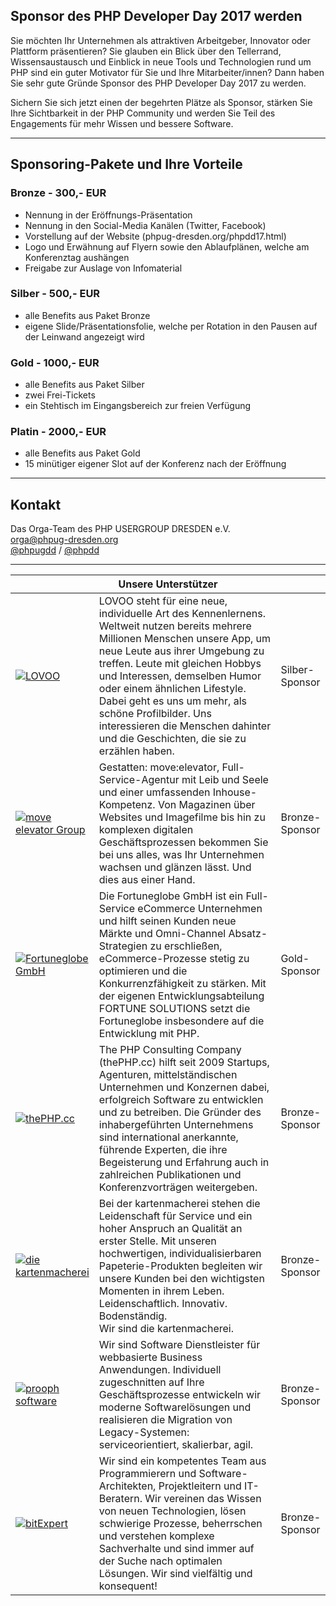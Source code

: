 
## Sponsor des PHP Developer Day 2017 werden

Sie möchten Ihr Unternehmen als attraktiven Arbeitgeber, Innovator oder Plattform präsentieren? 
Sie glauben ein Blick über den Tellerrand, Wissensaustausch und Einblick in neue Tools und Technologien rund um PHP sind ein guter Motivator für Sie und Ihre Mitarbeiter/innen? 
Dann haben Sie sehr gute Gründe Sponsor des PHP Developer Day 2017 zu werden.

Sichern Sie sich jetzt einen der begehrten Plätze als Sponsor, stärken Sie Ihre Sichtbarkeit in der PHP Community und werden Sie Teil des Engagements
für mehr Wissen und bessere Software. 

<hr class="blockspace">

## Sponsoring-Pakete und Ihre Vorteile

### Bronze - 300,- EUR

* Nennung in der Eröffnungs-Präsentation
* Nennung in den Social-Media Kanälen (Twitter, Facebook)
* Vorstellung auf der Website (phpug-dresden.org/phpdd17.html)
* Logo und Erwähnung auf Flyern sowie den Ablaufplänen, welche am Konferenztag aushängen
* Freigabe zur Auslage von Infomaterial

### Silber - 500,- EUR

* alle Benefits aus Paket Bronze
* eigene Slide/Präsentationsfolie, welche per Rotation in den Pausen auf der Leinwand angezeigt wird

### Gold - 1000,- EUR

* alle Benefits aus Paket Silber
* zwei Frei-Tickets
* ein Stehtisch im Eingangsbereich zur freien Verfügung

### Platin - 2000,- EUR

* alle Benefits aus Paket Gold
* 15 minütiger eigener Slot auf der Konferenz nach der Eröffnung 

<hr class="blockspace">

## Kontakt

Das Orga-Team des PHP USERGROUP DRESDEN e.V.<br>
<i class="fa fa-envelope-o"></i> <a href="mailto:orga@phpug-dresden.org?subject=Sponsor des PHP Developer Day 2017 werden">orga@phpug-dresden.org</a><br>
<i class="fa fa-twitter"></i> <a href="https://twitter.com/phpugdd">@phpugdd</a> / <a href="https://twitter.com/phpdd">@phpdd</a> 

<hr class="blockspace">

<table class="table blockspace">
	<colgroup>
		<col width="25%"/>
		<col width="60%"/>
		<col width="15%"/>
	</colgroup>
	<thead>
		<tr><th colspan="3">Unsere Unterstützer</th></tr>
	</thead>
	<tbody>
		<tr>
			<td>
				<a href="https://www.lovoo.com" target="_blank" title="LOVOO">
					<img src="@baseUrl@/images/sponsors/lovoo.jpg" alt="LOVOO" class="img-responsive">
				</a>
			</td>
			<td class="text-muted">
				LOVOO steht für eine neue, individuelle Art des Kennenlernens. Weltweit nutzen bereits mehrere Millionen Menschen unsere App, 
				um neue Leute aus ihrer Umgebung zu treffen. Leute mit gleichen Hobbys und Interessen, demselben Humor oder einem ähnlichen Lifestyle. 
				Dabei geht es uns um mehr, als schöne Profilbilder. Uns interessieren die Menschen dahinter und die Geschichten, die sie zu erzählen haben.
			</td>
			<td>
				Silber-Sponsor
			</td>
		</tr>
		<tr>
			<td>
				<a href="https://www.move-elevator.de" target="_blank" title="move:elevator">
					<img src="@baseUrl@/images/sponsors/moveelevator.jpg" alt="move elevator Group" class="img-responsive">
				</a>
			</td>
			<td class="text-muted">
				Gestatten: move:elevator, Full-Service-Agentur mit Leib und Seele und einer umfassenden Inhouse-Kompetenz. 
				Von Magazinen über Websites und Imagefilme bis hin zu komplexen digitalen Geschäftsprozessen bekommen Sie bei uns alles, 
				was Ihr Unternehmen wachsen und glänzen lässt. Und dies aus einer Hand.
			</td>
			<td>
				Bronze-Sponsor
			</td>
		</tr>
		<tr>
			<td>
				<a href="http://www.fortuneglobe.com" target="_blank" title="Fortuneglobe GmbH">
					<img src="@baseUrl@/images/sponsors/fortuneglobe.jpg" alt="Fortuneglobe GmbH" class="img-responsive">
				</a>
			</td>
			<td class="text-muted">
				Die Fortuneglobe GmbH ist ein Full-Service eCommerce Unternehmen und hilft seinen Kunden neue Märkte
				und Omni-Channel Absatz-Strategien zu erschließen, eCommerce-Prozesse stetig zu optimieren und die Konkurrenzfähigkeit zu stärken.
				Mit der eigenen Entwicklungsabteilung FORTUNE SOLUTIONS setzt die Fortuneglobe insbesondere auf die Entwicklung mit PHP.
			</td>
			<td>
				Gold-Sponsor
			</td>
		</tr>
		<tr>
			<td>
				<a href="https://thephp.cc" target="_blank" title="thePHP.cc">
					<img src="@baseUrl@/images/sponsors/the-php-cc.png" alt="thePHP.cc" class="img-responsive">
				</a>
			</td>
			<td class="text-muted">
				The PHP Consulting Company (thePHP.cc) hilft seit 2009 Startups,
				Agenturen, mittelständischen Unternehmen und Konzernen dabei,
				erfolgreich Software zu entwicklen und zu betreiben. Die Gründer des
				inhabergeführten Unternehmens sind international anerkannte, führende
				Experten, die ihre Begeisterung und Erfahrung auch in zahlreichen
				Publikationen und Konferenzvorträgen weitergeben.
			</td>
			<td>
				Bronze-Sponsor
			</td>
		</tr>
		<tr>
			<td>
				<a href="https://www.kartenmacherei.de" target="_blank" title="die kartenmacherei">
					<img src="@baseUrl@/images/sponsors/kartenmacherei.jpg" alt="die kartenmacherei" class="img-responsive">
				</a>
			</td>
			<td class="text-muted">
				Bei der kartenmacherei stehen die Leidenschaft für Service und ein hoher Anspruch an Qualität an erster Stelle. 
				Mit unseren hochwertigen, individualisierbaren Papeterie-Produkten begleiten wir unsere Kunden bei den wichtigsten Momenten in ihrem Leben.<br>
				Leidenschaftlich. Innovativ. Bodenständig.<br>
				Wir sind die kartenmacherei.
			</td>
			<td>
				Bronze-Sponsor
			</td>
		</tr>
		<tr>
			<td>
				<a href="http://prooph-software.de/" target="_blank" title="prooph software">
					<img src="@baseUrl@/images/sponsors/prooph-software.jpg" alt="prooph software" class="img-responsive">
				</a>
			</td>
			<td class="text-muted">
				Wir sind Software Dienstleister für webbasierte Business Anwendungen. Individuell zugeschnitten auf Ihre Geschäftsprozesse 
				entwickeln wir moderne Softwarelösungen und realisieren die Migration von Legacy-Systemen: serviceorientiert, skalierbar, agil.
			</td>
			<td>
				Bronze-Sponsor
			</td>
		</tr>
		<tr>
			<td>
				<a href="https://www.bitexpert.de/" target="_blank" title="bitExpert">
					<img src="@baseUrl@/images/sponsors/bitExpert.jpg" alt="bitExpert" class="img-responsive">
				</a>
			</td>
			<td class="text-muted">
				Wir sind ein kompetentes Team aus Programmierern und Software-Architekten, Projektleitern und IT-Beratern. 
				Wir vereinen das Wissen von neuen Technologien, lösen schwierige Prozesse, beherrschen und verstehen komplexe Sachverhalte und sind 
				immer auf der Suche nach optimalen Lösungen. 
				Wir sind vielfältig und konsequent!
			</td>
			<td>
				Bronze-Sponsor
			</td>
		</tr>
	</tbody>
</table>

